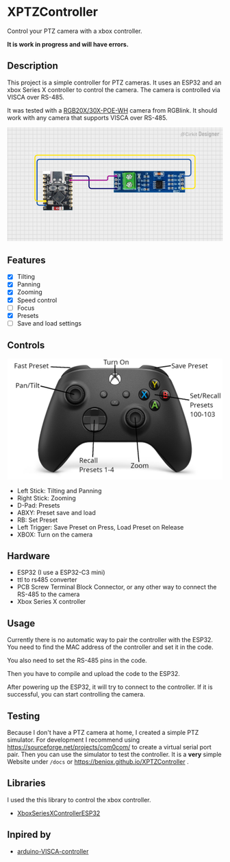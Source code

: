 # XPTZController

Control your PTZ camera with a xbox controller.

**It is work in progress and will have errors.**

## Description

This project is a simple controller for PTZ cameras. It uses an ESP32 and an xbox Series X controller to control the camera. The camera is controlled via VISCA over RS-485.

It was tested with a [RGB20X/30X-POE-WH](https://www.rgblink.com/uppic/file/202112240532067028.pdf) camera from RGBlink. It should work with any camera that supports VISCA over RS-485.

![ptz](images/ptz.png)

## Features

- [x] Tilting
- [x] Panning
- [x] Zooming
- [x] Speed control
- [ ] Focus
- [x] Presets
- [ ] Save and load settings

## Controls

![controller](images/controller.png)

- Left Stick: Tilting and Panning
- Right Stick: Zooming
- D-Pad: Presets
- ABXY: Preset save and load
- RB: Set Preset
- Left Trigger: Save Preset on Press, Load Preset on Release
- XBOX: Turn on the camera

## Hardware

- ESP32 (I use a ESP32-C3 mini)
- ttl to rs485 converter
- PCB Screw Terminal Block Connector, or any other way to connect the RS-485 to the camera
- Xbox Series X controller

## Usage

Currently there is no automatic way to pair the controller with the ESP32. You need to find the MAC address of the controller and set it in the code.

You also need to set the RS-485 pins in the code.

Then you have to compile and upload the code to the ESP32.

After powering up the ESP32, it will try to connect to the controller. If it is successful, you can start controlling the camera.

## Testing

Because I don't have a PTZ camera at home, I created a simple PTZ simulator. For development I recommend using https://sourceforge.net/projects/com0com/ to create a virtual serial port pair. Then you can use the simulator to test the controller.
It is a **very** simple Website under `/docs` or https://beniox.github.io/XPTZController .

## Libraries

I used the this library to control the xbox controller.

- [XboxSeriesXControllerESP32](https://github.com/asukiaaa/arduino-XboxSeriesXControllerESP32)

## Inpired by

- [arduino-VISCA-controller](https://github.com/foxworth42/arduino-VISCA-controller)
